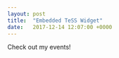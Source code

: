 ```yaml
---
layout: post
title:  "Embedded TeSS Widget"
date:   2017-12-14 12:07:00 +0000
---
```


Check out my events!

<script src="https://elixirtess.github.io/list_widget/js/tess-widget-standalone.js"></script>
<script>
TessWidget(document.getElementById('tess-widget-dropdown-table'),
        'DropdownTable',
        {
            opts: {
                columns: [{ name: 'Date', field: 'start' },
                    { name: 'Name', field: 'title' },
                    { name: 'Organizer', field: 'organizer' },
                    { name: 'Location', field: 'location' }],
                dropdowns: [{ name: 'Type', field: 'event-types' },
                    { name: 'Country', field: 'country' },
                    { name: 'Topic', field: 'scientific-topics' }]
            },
            params: {
                q: 'Python',
                facets: { 'country': ['United Kingdom'] }
            }
        });

</script>
